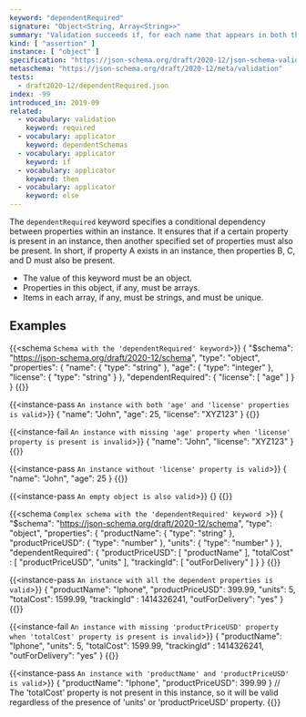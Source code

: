 ```yaml
---
keyword: "dependentRequired"
signature: "Object<String, Array<String>>"
summary: "Validation succeeds if, for each name that appears in both the instance and as a name within this keyword's value, every item in the corresponding array is also the name of a property in the instance."
kind: [ "assertion" ]
instance: [ "object" ]
specification: "https://json-schema.org/draft/2020-12/json-schema-validation.html#section-6.5.4"
metaschema: "https://json-schema.org/draft/2020-12/meta/validation"
tests:
  - draft2020-12/dependentRequired.json
index: -99
introduced_in: 2019-09
related:
  - vocabulary: validation
    keyword: required
  - vocabulary: applicator
    keyword: dependentSchemas
  - vocabulary: applicator
    keyword: if
  - vocabulary: applicator
    keyword: then
  - vocabulary: applicator
    keyword: else
---
```


The `dependentRequired` keyword specifies a conditional dependency between properties within an instance. It ensures that if a certain property is present in an instance, then another specified set of properties must also be present. In short, if property A exists in an instance, then properties B, C, and D must also be present.
* The value of this keyword must be an object.
* Properties in this object, if any, must be arrays.
* Items in each array, if any, must be strings, and must be unique.

## Examples

{{<schema `Schema with the 'dependentRequired' keyword`>}}
{
  "$schema": "https://json-schema.org/draft/2020-12/schema",
  "type": "object",
  "properties": {
    "name": { "type": "string" },
    "age": { "type": "integer" },
    "license": { "type": "string" }
  },
  "dependentRequired": {
    "license": [ "age" ]
  }
}
{{</schema>}}

{{<instance-pass `An instance with both 'age' and 'license' properties is valid`>}}
{
  "name": "John",
  "age": 25,
  "license": "XYZ123"
}
{{</instance-pass>}}

{{<instance-fail `An instance with missing 'age' property when 'license' property is present is invalid`>}}
{
  "name": "John",
  "license": "XYZ123"
}
{{</instance-fail>}}

{{<instance-pass `An instance without 'license' property is valid`>}}
{
  "name": "John",
  "age": 25
}
{{</instance-pass>}}

{{<instance-pass `An empty object is also valid`>}}
{}
{{</instance-pass>}}

{{<schema `Complex schema with the 'dependentRequired' keyword `>}}
{
  "$schema": "https://json-schema.org/draft/2020-12/schema",
  "type": "object",
  "properties": {
    "productName": { "type": "string" },
    "productPriceUSD": { "type": "number" },
    "units": { "type": "number" }
  },
  "dependentRequired": {
    "productPriceUSD": [ "productName" ],
    "totalCost" : [ "productPriceUSD", "units" ],
    "trackingId": [ "outForDelivery" ]
  }
}
{{</schema>}}

{{<instance-pass `An instance with all the dependent properties is valid`>}}
{
  "productName": "Iphone",
  "productPriceUSD": 399.99,
  "units": 5,
  "totalCost": 1599.99,
  "trackingId" : 1414326241,
  "outForDelivery": "yes"
}
{{</instance-pass>}}

{{<instance-fail `An instance with missing 'productPriceUSD' property when 'totalCost' property is present is invalid`>}}
{
  "productName": "Iphone",
  "units": 5,
  "totalCost": 1599.99,
  "trackingId" : 1414326241,
  "outForDelivery": "yes"
}
{{</instance-fail>}}

{{<instance-pass `An instance with 'productName' and 'productPriceUSD' is valid`>}}
{
  "productName": "Iphone",
  "productPriceUSD": 399.99
}
// The 'totalCost' property is not present in this instance, so it will be valid regardless of the presence of 'units' or 'productPriceUSD' property.
{{</instance-pass>}}
